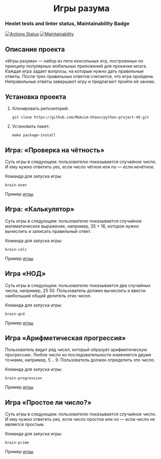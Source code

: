 # <h1 align='center'>Игры разума</h1>

### Hexlet tests and linter status, Maintainability Badge

[![Actions Status](https://github.com/Maksim-Uteev/python-project-49/actions/workflows/hexlet-check.yml/badge.svg)](https://github.com/Maksim-Uteev/python-project-49/actions)
[![Maintainability](https://api.codeclimate.com/v1/badges/ac77e105adbde945526a/maintainability)](https://codeclimate.com/github/Maksim-Uteev/python-project-49/maintainability)

## Описание проекта

«Игры разума» — набор из пяти консольных игр, построенных по принципу популярных мобильных приложений для прокачки мозга. Каждая игра задает вопросы, на которые нужно дать правильные ответы. После трех правильных ответов считается, что игра пройдена. Неправильные ответы завершают игру и предлагают пройти её заново.

## Установка проекта

1. Клонировать репозиторий:

   ```
   git clone https://github.com/Maksim-Uteev/python-project-49.git
   ```

2. Установить пакет:

   ```
   make package-install
   ```

## Игра: «Проверка на чётность»

Суть игры в следующем: пользователю показывается случайное число. И ему нужно ответить yes, если число чётное или no — если нечётное.

Команда для запуска игры:

```
brain-even
```

Пример <a href="https://asciinema.org/a/385LIVZFnQrwn4k5PXfpNhuUx" target="_blank">игры</a>.

## Игра: «Калькулятор»

Суть игры в следующем: пользователю показывается случайное математическое выражение, например, 35 + 16, которое нужно вычислить и записать правильный ответ.

Команда для запуска игры:

```
brain-calc
```

Пример <a href="https://asciinema.org/a/yHU8hc0PbRKWcrHwwLs9RPIBw" target="_blank">игры</a>.

## Игра «НОД»

Суть игры в следующем: пользователю показывается два случайных числа, например, 25 50. Пользователь должен вычислить и ввести наибольший общий делитель этих чисел.

Команда для запуска игры:

```
brain-gcd
```

Пример <a href="https://asciinema.org/a/NlNrrReaSCviv7nMnz5kcPPj1" target="_blank">игры</a>.

## Игра «Арифметическая прогрессия»

Пользователь видит ряд чисел, который образует арифметическую прогрессию. Любое число из последовательности изменяется двумя точками, например, 5 .. 9. Пользователь должен определить это число.

Команда для запуска игры:

```
brain-progression
```

Пример <a href="https://asciinema.org/a/9EUZmCwOADOpkHxluCf5DBeSB" target="_blank">игры</a>.

## Игра «Простое ли число?»

Суть игры в следующем: пользователю показывается случайное число. И ему нужно ответить yes, если число простое или no — если число не является простым.

Команда для запуска игры:

```
brain-prime
```

Пример <a href="https://asciinema.org/a/GyRMwZzzRdIJamtBL41Cex0ij" target="_blank">игры</a>.
